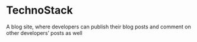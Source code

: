 # TechnoStack
A blog site, where developers can publish their blog posts and comment on other developers’ posts as well
